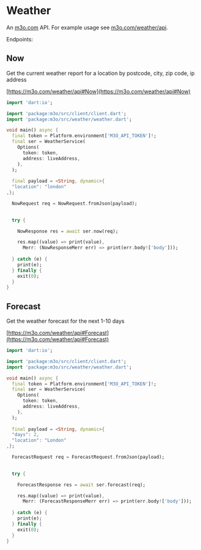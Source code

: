 # Weather

An [m3o.com](https://m3o.com) API. For example usage see [m3o.com/weather/api](https://m3o.com/weather/api).

Endpoints:

## Now

Get the current weather report for a location by postcode, city, zip code, ip address


[https://m3o.com/weather/api#Now](https://m3o.com/weather/api#Now)

```dart
import 'dart:io';

import 'package:m3o/src/client/client.dart';
import 'package:m3o/src/weather/weather.dart';

void main() async {
  final token = Platform.environment['M3O_API_TOKEN']!;
  final ser = WeatherService(
    Options(
      token: token,
      address: liveAddress,
    ),
  );
 
  final payload = <String, dynamic>{
  "location": "london"
,};

  NowRequest req = NowRequest.fromJson(payload);

  
  try {

	NowResponse res = await ser.now(req);

    res.map((value) => print(value),
	  Merr: (NowResponseMerr err) => print(err.body!['body']));	
  
  } catch (e) {
    print(e);
  } finally {
    exit(0);
  }
}
```
## Forecast

Get the weather forecast for the next 1-10 days


[https://m3o.com/weather/api#Forecast](https://m3o.com/weather/api#Forecast)

```dart
import 'dart:io';

import 'package:m3o/src/client/client.dart';
import 'package:m3o/src/weather/weather.dart';

void main() async {
  final token = Platform.environment['M3O_API_TOKEN']!;
  final ser = WeatherService(
    Options(
      token: token,
      address: liveAddress,
    ),
  );
 
  final payload = <String, dynamic>{
  "days": 2,
  "location": "London"
,};

  ForecastRequest req = ForecastRequest.fromJson(payload);

  
  try {

	ForecastResponse res = await ser.forecast(req);

    res.map((value) => print(value),
	  Merr: (ForecastResponseMerr err) => print(err.body!['body']));	
  
  } catch (e) {
    print(e);
  } finally {
    exit(0);
  }
}
```
